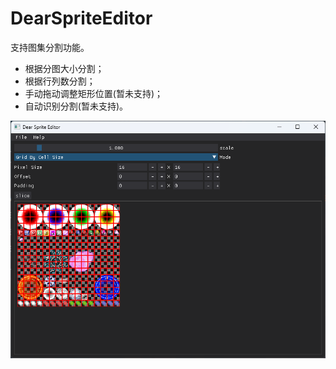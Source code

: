 # DearSpriteEditor

支持图集分割功能。

* 根据分图大小分割；
* 根据行列数分割；
* 手动拖动调整矩形位置(暂未支持)；
* 自动识别分割(暂未支持)。

![assets\example.png](assets/example.png)